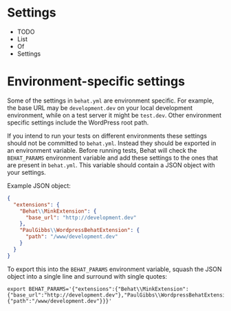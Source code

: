 # Settings

* TODO
* List
* Of
* Settings

# Environment-specific settings

Some of the settings in `behat.yml` are environment specific. For example, the base URL may be `development.dev` on your local development environment, while on a test server it might be `test.dev`. Other environment specific settings include the WordPress root path.

If you intend to run your tests on different environments these settings should not be committed to ``behat.yml``. Instead they should be exported in an environment variable. Before running tests, Behat will check the `BEHAT_PARAMS` environment variable and add these settings to the ones that are present in `behat.yml`. This variable should contain a JSON object with your settings.

Example JSON object:

```JSON
{
  "extensions": {
    "Behat\\MinkExtension": {
      "base_url": "http://development.dev"
    },
    "PaulGibbs\\WordpressBehatExtension": {
      "path": "/www/development.dev"
    }
  }
}
```

To export this into the ``BEHAT_PARAMS`` environment variable, squash the JSON object into a single line and surround with single quotes:

```Shell
export BEHAT_PARAMS='{"extensions":{"Behat\\MinkExtension":{"base_url":"http://development.dev"},"PaulGibbs\\WordpressBehatExtension":{"path":"/www/development.dev"}}}'
```
